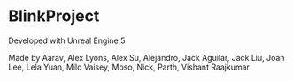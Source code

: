 # BlinkProject

Developed with Unreal Engine 5

Made by Aarav, Alex Lyons, Alex Su, Alejandro, Jack Aguilar, Jack Liu, Joan Lee, Lela Yuan, Milo Vaisey, Moso, Nick, Parth, Vishant Raajkumar
